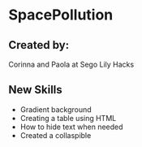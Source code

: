 # SpacePollution

## Created by:
Corinna and Paola at Sego Lily Hacks

## New Skills
  - Gradient background
  - Creating a table using HTML
  - How to hide text when needed
  - Created a collaspible
  
